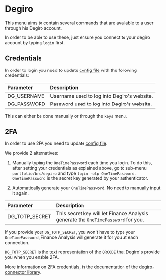 # Degiro

This menu aims to contain several commands that are available to a user through his Degiro account.

In order to be able to use these, just ensure you connect to your degiro account by typing `login` first.

## Credentials

In order to login you need to update [config file](/openbb_terminal/config_terminal.py) with the following credentials:

| Parameter | Description |
| :--- | :--- |
| DG_USERNAME | Username used to log into Degiro's website. |
| DG_PASSWORD | Password used to log into Degiro's website. |

This can either be done manually or through the `keys` menu.

## 2FA

In order to use 2FA you need to update [config file](/openbb_terminal/config_terminal.py).

We provide 2 alternatives:

1. Manually typing the `OneTimePassword` each time you login. To do this, after setting your credentials as explained above, go to sub-menu `portfolio/bro/degiro` and type `login -otp OneTimePassword`. `OneTimePassword` is the secret key generated by your authenticator.

2. Automatically generate your `OneTimePassword`. No need to manually input it again.

| Parameter | Description |
| :--- | :--- |
| DG_TOTP_SECRET | This secret key will let Finance Analysis generate the `OneTimePassword` for you. |

If you provide your `DG_TOTP_SECRET`, you won't have to type your `OneTimePassword`, Finance Analysis will generate it for you
at each connection.

`DG_TOTP_SECRET` is the text representation of the `QRCODE` that Degiro's provide you when you enable 2FA.

More information on 2FA credentials, in the documentation of the [degiro-connector library](https://github.com/Chavithra/degiro-connector).